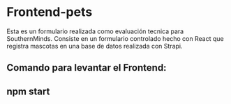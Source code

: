 # Frontend-pets
Esta es un formulario realizada como evaluación tecnica para SouthernMinds.
Consiste en un formulario controlado hecho con React que registra mascotas en una base de datos realizada con Strapi.

## Comando para levantar el Frontend:

## npm start



